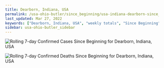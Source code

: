 ```yaml
---
title: Dearborn, Indiana, USA
permalink: /usa-ohio-butler/since_beginning/usa-indiana-dearborn-since_beginning.html
last_updated: Mar 27, 2022
keywords: ["Dearborn, Indiana, USA", "weekly totals", "Since Beginning"]
sidebar: usa-ohio-butler_sidebar
---
```


![Rolling 7-day Confirmed Cases Since Beginning for Dearborn, Indiana, USA](/covid_tracker/images/graphs/usa-indiana-dearborn-rolling_7_days_confirmed-since_beginning_graph.png)

![Rolling 7-day Confirmed Deaths Since Beginning for Dearborn, Indiana, USA](/covid_tracker/images/graphs/usa-indiana-dearborn-rolling_7_days_deaths-since_beginning_graph.png)
